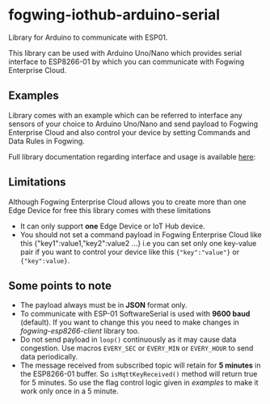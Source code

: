 # fogwing-iothub-arduino-serial
Library for Arduino to communicate with ESP01.

This library can be used with Arduino Uno/Nano which provides serial interface to ESP8266-01 by which you can communicate with Fogwing Enterprise Cloud.

## Examples
Library comes with an example which can be referred to interface any sensors of your choice to Arduino Uno/Nano and send payload to Fogwing Enterprise Cloud and also control your device by setting Commands and Data Rules in Fogwing.

Full library documentation regarding interface and usage is available [here](https://enterprise.fogwing.net/): 

## Limitations
Although Fogwing Enterprise Cloud allows you to create more than one Edge Device for free this library comes with these limitations
 - It can only support **one** Edge Device or IoT Hub device.
 - You should not set a command payload in Fogwing Enterprise Cloud like this {"key1":value1,"key2":value2 ...} i.e you can set only one key-value pair if you want to control your device like this `{"key":"value"}` or `{"key":value}`.
 
 ## Some points to note
  - The payload always must be in **JSON** format only.
  - To communicate with ESP-01 SoftwareSerial is used with **9600 baud** (default). If you want to change this you need to make changes in *fogwing-esp8266-client* library too.
  - Do not send payload in `loop()` continuously as it may cause data congestion. Use macros `EVERY_SEC` or `EVERY_MIN` or `EVERY_HOUR` to send data periodically.
  - The message received from subscribed topic will retain for **5 minutes** in the ESP8266-01 buffer. So `isMqttKeyReceived()` method will return true for 5 minutes. So use the flag control logic given in *examples* to make it work only once in a 5 minute.

